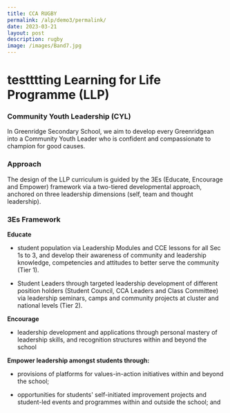 ```yaml
---
title: CCA RUGBY
permalink: /alp/demo3/permalink/
date: 2023-03-21
layout: post
description: rugby
image: /images/Band7.jpg
---
```


# **testttting Learning for Life Programme (LLP)**

### Community Youth Leadership (CYL)

In Greenridge Secondary School, we aim to develop every Greenridgean into a Community Youth Leader who is confident and compassionate to champion for good causes.

### Approach

The design of the LLP curriculum is guided by the 3Es (Educate, Encourage and Empower) framework via a two-tiered developmental approach, anchored on three leadership dimensions (self, team and thought leadership).

### 3Es Framework

**Educate** 

*   student population via Leadership Modules and CCE lessons for all Sec 1s to 3, and develop their awareness of community and leadership knowledge, competencies and attitudes to better serve the community (Tier 1).
    
*   Student Leaders through targeted leadership development of different position holders (Student Council, CCA Leaders and Class Committee) via leadership seminars, camps and community projects at cluster and national levels (Tier 2). 
    
**Encourage**

*   leadership development and applications through personal mastery of leadership skills, and recognition structures within and beyond the school
    

**Empower leadership amongst students through:**

*   provisions of platforms for values-in-action initiatives within and beyond the school;
    
*   opportunities for students' self-initiated improvement projects and student-led events and programmes within and outside the school; and